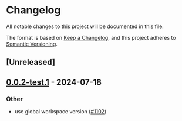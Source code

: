# Changelog
All notable changes to this project will be documented in this file.

The format is based on [Keep a Changelog](https://keepachangelog.com/en/1.0.0/),
and this project adheres to [Semantic Versioning](https://semver.org/spec/v2.0.0.html).

## [Unreleased]

## [0.0.2-test.1](https://github.com/succinctlabs/sp1/compare/sp1-recursion-derive-v0.0.2-test...sp1-recursion-derive-v0.0.2-test.1) - 2024-07-18

### Other
- use global workspace version ([#1102](https://github.com/succinctlabs/sp1/pull/1102))
